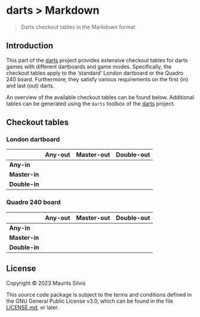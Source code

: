 # darts > Markdown

> Darts checkout tables in the Markdown format

## Introduction

This part of the [darts](https://github.com/mauritssilvis/darts) project provides extensive checkout tables for darts games with different dartboards and game modes.
Specifically, the checkout tables apply to the ‘standard’ London dartboard or the Quadro 240 board.
Furthermore, they satisfy various requirements on the first (in) and last (out) darts.

An overview of the available checkout tables can be found below.
Additional tables can be generated using the `darts` toolbox of the [darts](https://github.com/mauritssilvis/darts) project.

## Checkout tables

### London dartboard

|               | **Any-out** | **Master-out** | **Double-out** |
|---------------|-------------|----------------|----------------|
| **Any-in**    |             |                |                |
| **Master-in** |             |                |                |
| **Double-in** |             |                |                |

### Quadro 240 board

|               | **Any-out** | **Master-out** | **Double-out** |
|---------------|-------------|----------------|----------------|
| **Any-in**    |             |                |                |
| **Master-in** |             |                |                |
| **Double-in** |             |                |                |

## License

Copyright © 2023 Maurits Silvis

This source code package is subject to the terms and conditions defined in the GNU General Public License v3.0, which can be found in the file [LICENSE.md](../LICENSE.md), or later.
